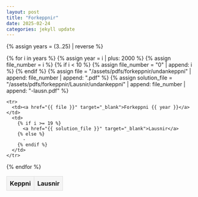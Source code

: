 ```yaml
---
layout: post
title: "Forkeppnir"
date: 2025-02-24
categories: jekyll update
---
```


<style>
  table {
    width: 100%;
    border-collapse: collapse;
  }
  th, td {
    border: 1px solid #ddd;
    padding: 8px;
    text-align: center;
  }
  th {
    background-color: #f4f4f4;
  }
  @media screen and (max-width: 600px) {
    table {
      display: block;
      overflow-x: auto;
      white-space: nowrap;
    }
  }
</style>

<table>
  <tr>
    <th>Keppni</th>
    <th>Lausnir</th>
  </tr>

  {% assign years = (3..25) | reverse %}

  {% for i in years %}
    {% assign year = i | plus: 2000 %}
    {% assign file_number = i %}
    {% if i < 10 %}
      {% assign file_number = "0" | append: i %}
    {% endif %}
    {% assign file = "/assets/pdfs/forkeppnir/undankeppni" | append: file_number | append: ".pdf" %}
    {% assign solution_file = "/assets/pdfs/forkeppnir/Lausnir/undankeppni" | append: file_number | append: "-lausn.pdf" %}

    <tr>
      <td><a href="{{ file }}" target="_blank">Forkeppni {{ year }}</a></td>
      <td>
        {% if i >= 19 %}
          <a href="{{ solution_file }}" target="_blank">Lausnir</a>
        {% else %}
          -
        {% endif %}
      </td>
    </tr>
  {% endfor %}
</table>

